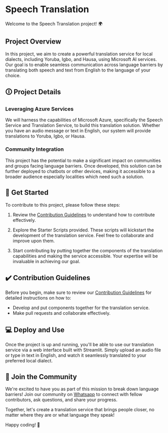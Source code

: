 # Speech Translation

Welcome to the Speech Translation project! 🌍

## Project Overview

In this project, we aim to create a powerful translation service for local dialects, including Yoruba, Igbo, and Hausa, using Microsoft AI services. Our goal is to enable seamless communication across language barriers by translating both speech and text from English to the language of your choice.

## 🛈 Project Details

### Leveraging Azure Services

We will harness the capabilities of Microsoft Azure, specifically the Speech Service and Translation Service, to build this translation solution. Whether you have an audio message or text in English, our system will provide translations to Yoruba, Igbo, or Hausa.

### Community Integration

This project has the potential to make a significant impact on communities and groups facing language barriers. Once developed, this solution can be further deployed to chatbots or other devices, making it accessible to a broader audience especially localities which need such a solution.

## 🤔 Get Started

To contribute to this project, please follow these steps:

1. Review the [Contribution Guidelines](https://github.com/mlsanigeria/AI-Hacktober-MLSA/blob/main/CONTRIBUTING.md) to understand how to contribute effectively.

2. Explore the Starter Scripts provided. These scripts will kickstart the development of the translation service. Feel free to collaborate and improve upon them.

3. Start contributing by putting together the components of the translation capabilities and making the service accessible. Your expertise will be invaluable in achieving our goal.

## ✔️ Contribution Guidelines

Before you begin, make sure to review our [Contribution Guidelines](https://github.com/mlsanigeria/AI-Hacktober-MLSA/blob/main/CONTRIBUTING.md) for detailed instructions on how to:

- Develop and put components together for the translation service.
- Make pull requests and collaborate effectively.

## 💻 Deploy and Use

Once the project is up and running, you'll be able to use our translation service via a web interface built with Streamlit. Simply upload an audio file or type in text in English, and watch it seamlessly translated to your preferred local dialect.

## 👥 Join the Community

We're excited to have you as part of this mission to break down language barriers! Join our community on [Whatsapp](https://github.com/mlsanigeria/AI-Hacktober-MLSA/blob/main/whatsapp_communities.md) to connect with fellow contributors, ask questions, and share your progress.

Together, let's create a translation service that brings people closer, no matter where they are or what language they speak!

Happy coding! 🌟
